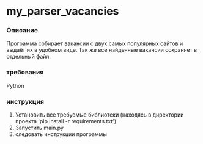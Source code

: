 # my_parser_vacancies

### Описание

Программа собирает вакансии с двух самых популярных сайтов и выдаёт их в удобном виде. Так же все найденные вакансии сохраняет в отдельный файл.

### требования

Python

### инструкция

1. Установить все требуемые библиотеки (находясь в директории проекта 'pip install -r requirements.txt')
2. Запустить main.py
3. следовать инструкции программы
